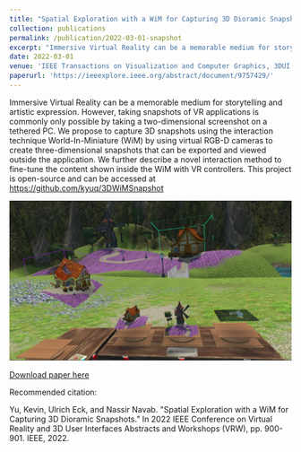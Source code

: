 ```yaml
---
title: "Spatial Exploration with a WiM for Capturing 3D Dioramic Snapshots"
collection: publications
permalink: /publication/2022-03-01-snapshot
excerpt: "Immersive Virtual Reality can be a memorable medium for storytelling and artistic expression. However, taking snapshots of VR applications is commonly only possible by taking a two-dimensional screenshot on a tethered PC. We propose to capture 3D snapshots using the interaction technique World-In-Miniature (WiM) by using virtual RGB-D cameras to create three-dimensional snapshots that can be exported and viewed outside the application. We further describe a novel interaction method to fine-tune the content shown inside the WiM with VR controllers. This project is open-source and can be accessed at https://github.com/kyuq/3DWiMSnapshot <br/><img src='/images/SnapshotTeaser.jpg'>"
date: 2022-03-01
venue: 'IEEE Transactions on Visualization and Computer Graphics, 3DUI Contest'
paperurl: 'https://ieeexplore.ieee.org/abstract/document/9757429/'
---
```

Immersive Virtual Reality can be a memorable medium for storytelling and artistic expression. However, taking snapshots of VR applications is commonly only possible by taking a two-dimensional screenshot on a tethered PC. We propose to capture 3D snapshots using the interaction technique World-In-Miniature (WiM) by using virtual RGB-D cameras to create three-dimensional snapshots that can be exported and viewed outside the application. We further describe a novel interaction method to fine-tune the content shown inside the WiM with VR controllers. This project is open-source and can be accessed at https://github.com/kyuq/3DWiMSnapshot

![Teaser](/images/SnapshotTeaser.jpg)

[Download paper here](https://ieeexplore.ieee.org/stamp/stamp.jsp?tp=&arnumber=9757429)


Recommended citation: 

Yu, Kevin, Ulrich Eck, and Nassir Navab. "Spatial Exploration with a WiM for Capturing 3D Dioramic Snapshots." In 2022 IEEE Conference on Virtual Reality and 3D User Interfaces Abstracts and Workshops (VRW), pp. 900-901. IEEE, 2022.